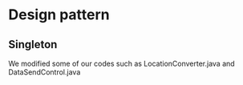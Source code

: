 # Design pattern
## Singleton
We modified some of our codes such as LocationConverter.java and DataSendControl.java